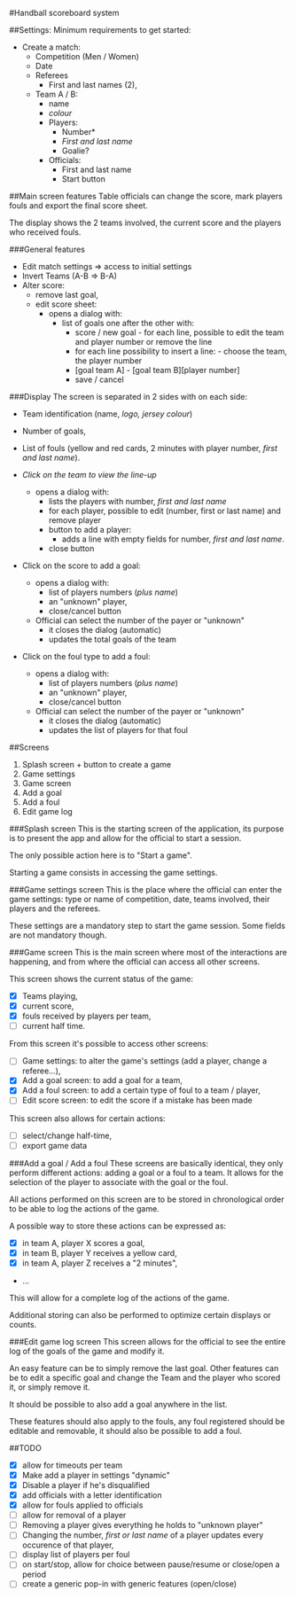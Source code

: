 #Handball scoreboard system

##Settings:
Minimum requirements to get started:
- Create a match:
    - Competition (Men / Women)
    - Date
    - Referees
        - First and last names (2),
    - Team A / B:
        - name
        - _colour_
        - Players:
            - Number\*
            - _First and last name_
            - Goalie?
        - Officials:
            - First and last name
            - Start button

##Main screen features
Table officials can change the score, mark players fouls and export the final score sheet.

The display shows the 2 teams involved, the current score and the players who received fouls.

###General features
- Edit match settings => access to initial settings
- Invert Teams (A-B => B-A)
- Alter score:
    - remove last goal,
    - edit score sheet:
        - opens a dialog with:
            - list of goals one after the other with:
                - score / new goal - for each line, possible to edit the team and player number or remove the line
                - for each line possibility to insert a line: - choose the team, the player number
                - [goal team A] - [goal team B][player number]
                - save / cancel

###Display
The screen is separated in 2 sides with on each side:

- Team identification (name, _logo, jersey colour_)
- Number of goals,
- List of fouls (yellow and red cards, 2 minutes with player number, _first and last name_).
- _Click on the team to view the line-up_
    - opens a dialog with:
        - lists the players with number, _first and last name_
        - for each player, possible to edit (number, first or last name) and remove player
        - button to add a player:
            - adds a line with empty fields for number, _first and last name_.
        - close button

- Click on the score to add a goal:
    - opens a dialog with:
        - list of players  numbers (_plus name_)
        - an "unknown" player,
        - close/cancel button
    - Official can select the number of the payer or "unknown"
        - it closes the dialog (automatic)
        - updates the total goals of the team

- Click on the foul type to add a foul:
    - opens a dialog with:
        - list of players  numbers (_plus name_)
        - an "unknown" player,
        - close/cancel button
    - Official can select the number of the payer or "unknown"
        - it closes the dialog (automatic)
        - updates the list of players for that foul

##Screens
1) Splash screen + button to create a game
1) Game settings
1) Game screen
1) Add a goal
1) Add a foul
1) Edit game log

###Splash screen
This is the starting screen of the application, its purpose is to present the app and allow for the official to start a session.

The only possible action here is to "Start a game".

Starting a game consists in accessing the game settings.

###Game settings screen
This is the place where the official can enter the game settings: type or name of competition, date, teams involved, their players and the referees.

These settings are a mandatory step to start the game session. Some fields are not mandatory though.

###Game screen
This is the main screen where most of the interactions are happening, and from where the official can access all other screens.

This screen shows the current status of the game:
- [X] Teams playing,
- [X] current score,
- [X] fouls received by players per team,
- [ ] current half time.

From this screen it's possible to access other screens:
- [ ] Game settings: to alter the game's settings (add a player, change a referee...),
- [x] Add a goal screen: to add a goal for a team,
- [x] Add a foul screen: to add a certain type of foul to a team / player,
- [ ] Edit score screen: to edit the score if a mistake has been made

This screen also allows for certain actions:
- [ ] select/change half-time,
- [ ] export game data

###Add a goal / Add a foul
These screens are basically identical, they only perform different actions: adding a goal or a foul to a team. It allows for the selection of the player to associate with the goal or the foul.

All actions performed on this screen are to be stored in chronological order to be able to log the actions of the game.

A possible way to store these actions can be expressed as:
- [x] in team A, player X scores a goal,
- [x] in team B, player Y receives a yellow card,
- [x] in team A, player Z receives a "2 minutes",
- ...

This will allow for a complete log of the actions of the game.

Additional storing can also be performed to optimize certain displays or counts.

###Edit game log screen
This screen allows for the official to see the entire log of the goals of the game and modify it.

An easy feature can be to simply remove the last goal. Other features can be to edit a specific goal and change the Team and the player who scored it, or simply remove it.

It should be possible to also add a goal anywhere in the list.

These features should also apply to the fouls, any foul registered should be editable and removable, it should also be possible to add a foul.

##TODO
- [X] allow for timeouts per team
- [X] Make add a player in settings "dynamic"
- [X] Disable a player if he's disqualified
- [X] add officials with a letter identification
- [X] allow for fouls applied to officials
- [ ] allow for removal of a player
- [ ] Removing a player gives everything he holds to "unknown player"
- [ ] Changing the number, _first or last name_ of a player updates every occurence of that player,
- [ ] display list of players per foul
- [ ] on start/stop, allow for choice between pause/resume or close/open a period
- [ ] create a generic pop-in with generic features (open/close)
